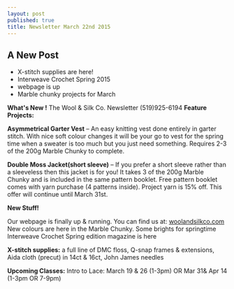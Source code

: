 ```yaml
---
layout: post
published: true
title: Newsletter March 22nd 2015
---
```


## A New Post

- X-stitch supplies are here!
- Interweave Crochet Spring 2015
- webpage is up
- Marble chunky projects for March

**What's New !**
The Wool & Silk Co. Newsletter (519)925-6194
**Feature Projects:**

**Asymmetrical Garter Vest** – An easy knitting vest done entirely in garter stitch. With nice soft colour changes it will be your go to vest for the spring time when a sweater is too much but you just need something. Requires 2-3 of the 200g Marble Chunky to complete. 

**Double Moss Jacket(short sleeve)** – If you prefer a short sleeve rather than a sleeveless then this jacket is for you! It takes 3 of the 200g Marble Chunky
and is included in the same pattern booklet.
Free pattern booklet comes with yarn purchase (4 patterns inside). Project yarn is 15% off. This offer will continue until March 31st.

**New Stuff!**

Our webpage is finally up & running. You can find us at:
[woolandsilkco.com](http://www.woolandsilkco.com)
New colours are here in the Marble Chunky. Some brights for springtime
Interweave Crochet Spring edition magazine is here

**X-stitch supplies:** a full line of DMC floss, Q-snap frames & extensions, Aida cloth 
(precut) in 14ct & 16ct, John James needles

**Upcoming Classes:** 
Intro to Lace: March 19 & 26 (1-3pm) OR Mar 31& Apr 14 (1-3pm OR 7-9pm)